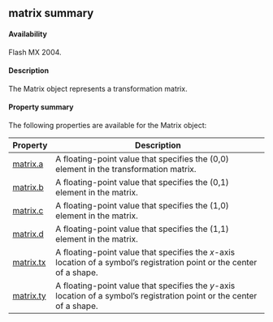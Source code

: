 ## matrix summary

#### Availability

Flash MX 2004.

#### Description

The Matrix object represents a transformation matrix.

#### Property summary

The following properties are available for the Matrix object:

| **Property**               | **Description**                                                                                                        |
|----------------------------|------------------------------------------------------------------------------------------------------------------------|
| [matrix.a](#matrix.a)      | A floating-point value that specifies the (0,0) element in the transformation matrix.                                  |
| [matrix.b](#_bookmark728)  | A floating-point value that specifies the (0,1) element in the matrix.                                                 |
| [matrix.c](#_bookmark729)  | A floating-point value that specifies the (1,0) element in the matrix.                                                 |
| [matrix.d](#_bookmark730)  | A floating-point value that specifies the (1,1) element in the matrix.                                                 |
| [matrix.tx](#_bookmark731) | A floating-point value that specifies the *x*-axis location of a symbol’s registration point or the center of a shape. |
| [matrix.ty](#_bookmark732) | A floating-point value that specifies the *y*-axis location of a symbol’s registration point or the center of a shape. |

<span id="matrix.a" class="anchor"></span>

